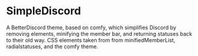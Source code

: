 # SimpleDiscord
A BetterDiscord theme, based on comfy, which simplifies Discord by removing elements, minifying the member bar, and returning statuses back to their old way.  CSS elements taken from from minifiedMemberList, radialstatuses, and the comfy theme.
